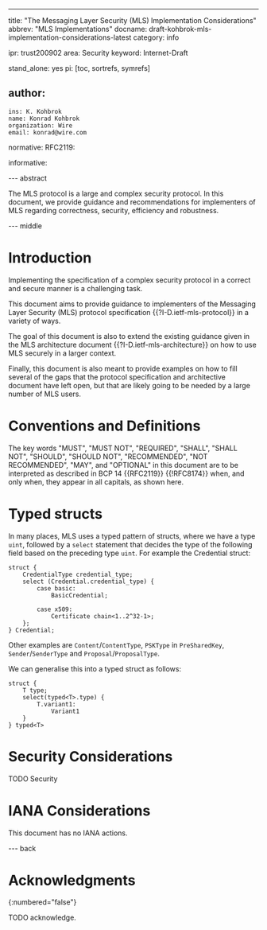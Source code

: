 ---
title: "The Messaging Layer Security (MLS) Implementation Considerations"
abbrev: "MLS Implementations"
docname: draft-kohbrok-mls-implementation-considerations-latest
category: info

ipr: trust200902
area: Security
keyword: Internet-Draft

stand_alone: yes
pi: [toc, sortrefs, symrefs]

author:
 -
    ins: K. Kohbrok
    name: Konrad Kohbrok
    organization: Wire
    email: konrad@wire.com

normative:
  RFC2119:

informative:



--- abstract

The MLS protocol is a large and complex security protocol. In this document, we
provide guidance and recommendations for implementers of MLS regarding
correctness, security, efficiency and robustness.

--- middle

# Introduction

Implementing the specification of a complex security protocol in a correct and
secure manner is a challenging task.

This document aims to provide guidance to implementers of the Messaging
Layer Security (MLS) protocol specification {{?I-D.ietf-mls-protocol}} in a
variety of ways.

The goal of this document is also to extend the existing guidance given in the
MLS architecture document {{?I-D.ietf-mls-architecture}} on how to use MLS
securely in a larger context.

Finally, this document is also meant to provide examples on how to fill several
of the gaps that the protocol specification and architective document have left
open, but that are likely going to be needed by a large number of MLS users.

# Conventions and Definitions

The key words "MUST", "MUST NOT", "REQUIRED", "SHALL", "SHALL NOT", "SHOULD",
"SHOULD NOT", "RECOMMENDED", "NOT RECOMMENDED", "MAY", and "OPTIONAL" in this
document are to be interpreted as described in BCP 14 {{RFC2119}} {{!RFC8174}}
when, and only when, they appear in all capitals, as shown here.

# Typed structs
In many places, MLS uses a typed pattern of structs, where we have a type `uint`,
followed by a `select` statement that decides the type of the following field based on the preceding type `uint`.
For example the Credential struct:

```
struct {
    CredentialType credential_type;
    select (Credential.credential_type) {
        case basic:
            BasicCredential;

        case x509:
            Certificate chain<1..2^32-1>;
    };
} Credential;
```

Other examples are `Content`/`ContentType`, `PSKType` in `PreSharedKey`, `Sender`/`SenderType` and `Proposal`/`ProposalType`.

We can generalise this into a typed struct as follows:

```
struct {
    T type;
    select(typed<T>.type) {
        T.variant1: 
            Variant1 
    }
} typed<T>
```

# Security Considerations

TODO Security


# IANA Considerations

This document has no IANA actions.



--- back

# Acknowledgments
{:numbered="false"}

TODO acknowledge.
